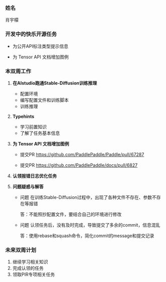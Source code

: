 ### 姓名

肖宇檬

### 开发中的快乐开源任务

- 为公开API标注类型提示信息

- 为 Tensor API 文档增加图例

### 本双周工作

1. **在AIstudio跑通Stable-Diffusion训练推理**

   - 配置环境
   - 编写配置文件和训练脚本
   - 训练推理

2. **Typehints**

   - 学习前置知识
   - 了解了任务基本信息

3. **为 Tensor API 文档增加图例**

   - 提交PR  <https://github.com/PaddlePaddle/Paddle/pull/67287>

   - 提交PR <https://github.com/PaddlePaddle/docs/pull/6827>

4. **认领报错日志优化任务**

4. **问题疑惑与解答**

   - 问题 在训练Stable-Diffusion过程中，出现了各种文件不存在、参数不存在等报错

     答：不能照抄配置文件，要结合自己的环境进行修改

   - 问题 认领任务后，没有及时完成，导致提交了多余的commit，信息混乱

     答：使用rebase和squash命令，简化commit的message和提交记录

### 未来双周计划

1. 继续学习相关知识
2. 完成认领的任务
3. 领取PIR专项相关任务
